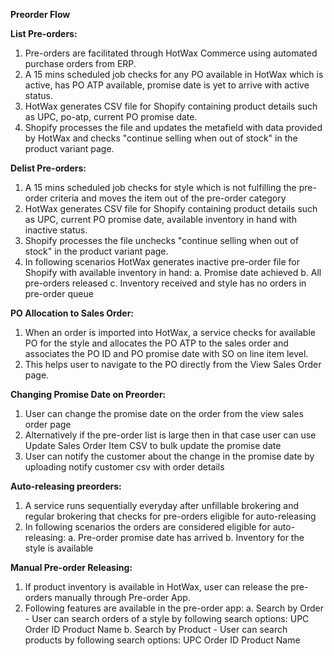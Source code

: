 **Preorder Flow**

**List Pre-orders:**
1. Pre-orders are facilitated through HotWax Commerce using automated purchase orders from ERP.
2. A 15 mins scheduled job checks for any PO available in HotWax which is active, has PO ATP available, promise date is yet to arrive with      active status.
3. HotWax generates CSV file for Shopify containing product details such as UPC, po-atp, current PO promise date. 
4. Shopify processes the file and updates the metafield with data provided by HotWax and checks "continue selling when out of stock" in the     product variant page.

**Delist Pre-orders:**
1. A 15 mins scheduled job checks for style which is not fulfilling the pre-order criteria and moves the item out of the pre-order category
2. HotWax generates CSV file for Shopify containing product details such as UPC, current PO promise date, available inventory in hand with      inactive status.
3. Shopify processes the file unchecks "continue selling when out of stock" in the product variant page.
4. In following scenarios HotWax generates inactive pre-order file for Shopify with available inventory in hand:
      a. Promise date achieved
      b. All pre-orders released
      c. Inventory received and style has no orders in pre-order queue

**PO Allocation to Sales Order:**
1. When an order is imported into HotWax, a service checks for available PO for the style and allocates the PO ATP to the sales order and       associates the PO ID and PO promise date with SO on line item level.
2. This helps user to navigate to the PO directly from the View Sales Order page.

**Changing Promise Date on Preorder:**
1. User can change the promise date on the order from the view sales order page
2. Alternatively if the pre-order list is large then in that case user can use Update Sales Order Item CSV to bulk update the promise date
3. User can notify the customer about the change in the promise date by uploading notify customer csv with order details

**Auto-releasing preorders:**
1. A service runs sequentially everyday after unfillable brokering and regular brokering that checks for pre-orders eligible for auto-releasing
2. In following scenarios the orders are considered eligible for auto-releasing:
    a. Pre-order promise date has arrived
    b. Inventory for the style is available

**Manual Pre-order Releasing:**
1. If product inventory is available in HotWax, user can release the pre-orders manually through Pre-order App.
2. Following features are available in the pre-order app:
   a. Search by Order - User can search orders of a style by following search options:
            UPC
            Order ID
            Product Name
   b. Search by Product - User can search products by following search options:
            UPC
            Order ID
            Product Name
